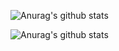 ![Anurag's github stats](https://github-readme-stats.vercel.app/api?username=BeardedBear&show_icons=true&theme=radical)

![Anurag's github stats](https://github-readme-stats.vercel.app/api/top-langs?username=BeardedBear)
